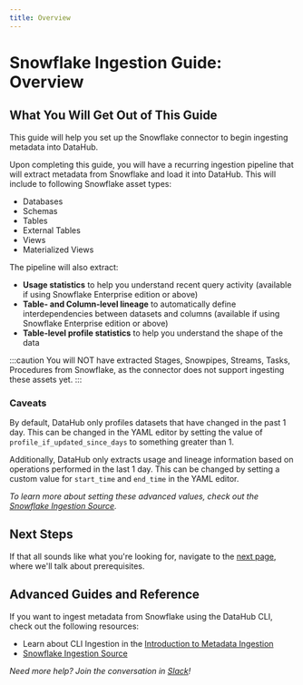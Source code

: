 ```yaml
---
title: Overview
---
```

# Snowflake Ingestion Guide: Overview

## What You Will Get Out of This Guide

This guide will help you set up the Snowflake connector to begin ingesting metadata into DataHub.

Upon completing this guide, you will have a recurring ingestion pipeline that will extract metadata from Snowflake and load it into DataHub. This will include to following Snowflake asset types:

* Databases
* Schemas
* Tables
* External Tables
* Views
* Materialized Views

The pipeline will also extract:

* **Usage statistics** to help you understand recent query activity (available if using Snowflake Enterprise edition or above)
* **Table- and Column-level lineage** to automatically define interdependencies between datasets and columns (available if using Snowflake Enterprise edition or above)
* **Table-level profile statistics** to help you understand the shape of the data

:::caution
You will NOT have extracted Stages, Snowpipes, Streams, Tasks, Procedures from Snowflake, as the connector does not support ingesting these assets yet.
:::

### Caveats

By default, DataHub only profiles datasets that have changed in the past 1 day. This can be changed in the YAML editor by setting the value of `profile_if_updated_since_days` to something greater than 1.

Additionally, DataHub only extracts usage and lineage information based on operations performed in the last 1 day. This can be changed by setting a custom value for `start_time` and `end_time` in the YAML editor.

*To learn more about setting these advanced values, check out the [Snowflake Ingestion Source](https://datahubproject.io/docs/generated/ingestion/sources/snowflake/#module-snowflake).*

## Next Steps

If that all sounds like what you're looking for, navigate to the [next page](setup.md), where we'll talk about prerequisites.

## Advanced Guides and Reference

If you want to ingest metadata from Snowflake using the DataHub CLI, check out the following resources:

* Learn about CLI Ingestion in the [Introduction to Metadata Ingestion](../../../metadata-ingestion/README.md)
* [Snowflake Ingestion Source](https://datahubproject.io/docs/generated/ingestion/sources/snowflake/#module-snowflake)

*Need more help? Join the conversation in [Slack](https://datahubproject.io/slack?utm_source=docs&utm_medium=docs&utm_campaign=docs_page_link)!*